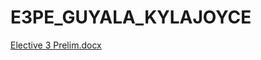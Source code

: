 # E3PE_GUYALA_KYLAJOYCE
[Elective 3 Prelim.docx](https://github.com/KGuyala/E3PE_GUYALA_KYLAJOYCE/files/6297076/Elective.3.Prelim.docx)
